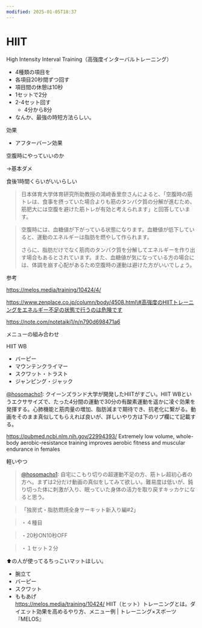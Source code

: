 ```yaml
---
modified: 2025-01-05T18:37
---
```

# HIIT

High Intensity Interval Training（高強度インターバルトレーニング）

- 4種類の項目を
- 各項目20秒間ずつ回す
- 項目間の休憩は10秒
- 1セットで2分
- 2-4セット回す
    - 4分から8分
- なんか、最強の時短方法らしい。

効果

- アフターバーン効果

空腹時にやっていいのか

→基本ダメ

食後1時間くらいがいいらしい

> 日本体育大学体育研究所助教授の鴻﨑香里奈さんによると、「空腹時の筋トレは、食事を摂っていた場合よりも筋のタンパク質の分解が進むため、筋肥大には空腹を避けた筋トレが有効と考えられます」と回答しています。

> 空腹時には、血糖値が下がっている状態になります。血糖値が低下していると、運動のエネルギーは脂肪を燃やして作られます。
> 
> さらに、脂肪だけでなく筋肉のタンパク質を分解してエネルギーを作り出す場合もあるとされています。また、血糖値が気になっている方の場合には、体調を崩す心配があるため空腹時の運動は避けた方がいいでしょう。

参考

https://melos.media/training/10424/4/

https://www.zenplace.co.jp/column/body/4508.html\#高強度のHIITトレーニングをエネルギー不足の状態で行うのは危険です

https://note.com/notetaiki1/n/n790d698471a6

メニューの組み合わせ

HIIT WB

- バーピー  
- マウンテンクライマー  
- スクワット・トラスト  
- ジャンピング・ジャック  
>  
[@hosomacho1](https://twitter.com/hosomacho1/status/1558690606817615872): クイーンズランド大学が開発したHIITがすごい。HIIT WBというエクササイズで、たった4分間の運動で30分の有酸素運動を遥かに凌ぐ効果を発揮する。心肺機能と筋肉量の増加、脂肪減まで期待でき、抗老化に繋がる。動画をそのまま真似してもらえれば良いが、詳しいやり方は下のリプ欄にて記載する。

https://pubmed.ncbi.nlm.nih.gov/22994393/ Extremely low volume, whole-body aerobic-resistance training improves aerobic fitness and muscular endurance in females

軽いやつ

>[@hosomacho1](https://twitter.com/hosomacho1/status/1248936857800290305): 自宅にこもり切りの超運動不足の方、筋トレ超初心者の方へ。まずは2分だけ動画の真似をしてみて欲しい。難易度は低いが、鈍り切った体に刺激が入り、眠っていた身体の活力を取り戻すキッカケになると思う。

>「独房式・脂肪燃焼全身サーキット新入り編\#2」

>・４種目

>・20秒ON10秒OFF

>・１セット２分

⬆の人が使ってるちっこいマットほしい。

- 腕立て
- バーピー
- スクワット
- ももあげ  
    https://melos.media/training/10424/ HIIT（ヒット）トレーニングとは。ダイエット効果を高めるやり方、メニュー例 | トレーニング×スポーツ『MELOS』
